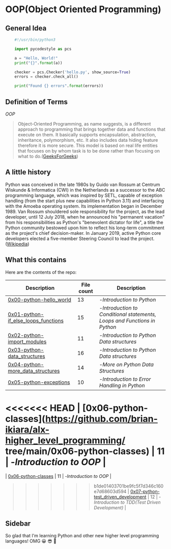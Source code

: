 # OOP(Object Oriented Programming)

## General Idea

```python
	#!/usr/bin/python3

	import pycodestyle as pcs

	a = "Hello, World!"
	print("{}".format(a))

	checker = pcs.Checker('hello.py', show_source=True)
	errors = checker.check_all()

	print("Found {} errors".format(errors))
```

## Definition of Terms

_OOP_

> Object-Oriented Programming, as name suggests, is a different approach to programming that brings together data and functions that execute on them. It basically supports encapsulation, abstraction, inheritance, polymorphism, etc. It also includes data hiding feature therefore it is more secure. This model is based on real life entities that focuses on by whom task is to be done rather than focusing on what to do.([GeeksForGeeks](https://www.geeksforgeeks.org/difference-between-structured-programming-and-object-oriented-programming/))

## A little history

Python was conceived in the late 1980s by Guido van Rossum at Centrum Wiskunde & Informatica (CWI) in the Netherlands as a successor to the ABC programming language, which was inspired by SETL, capable of exception handling (from the start plus new capabilities in Python 3.11) and interfacing with the Amoeba operating system. Its implementation began in December 1989. Van Rossum shouldered sole responsibility for the project, as the lead developer, until 12 July 2018, when he announced his "permanent vacation" from his responsibilities as Python's "benevolent dictator for life", a title the Python community bestowed upon him to reflect his long-term commitment as the project's chief decision-maker. In January 2019, active Python core developers elected a five-member Steering Council to lead the project.([Wikipedia](https://en.wikipedia.org/wiki/Python_(programming_language)))

## What this contains

Here are the contents of the repo:

| Description | File count | Description |
| -- | -- | -- |
| [0x00-python-hello_world](https://github.com/brian-ikiara/alx-higher_level_programming/tree/main/0x00-python-hello_world) | 13 | -*Introduction to Python* |
| [0x01-python-if_else_loops_functions](https://github.com/brian-ikiara/alx-higher_level_programming/tree/main/0x01-python-if_else_loops_functions) | 15 | -*Introduction to Conditional statements, Loops and Functions in Python* |
| [0x02-python-import_modules](https://github.com/brian-ikiara/alx-higher_level_programming/tree/main/0x02-python-import_modules) | 11 | -*Introduction to Python Data structures* |
| [0x03-python-data_structures](https://github.com/brian-ikiara/alx-higher_level_programming/tree/main/0x03-python-data_structures) | 16 | -*Introduction to Python Data structures* |
| [0x04-python-more_data_structures](https://github.com/brian-ikiara/alx-higher_level_programming/tree/main/0x04-python-more_data_structures) | 14 | -*More on Python Data Structures* |
| [0x05-python-exceptions](https://github.com/brian-ikiara/alx-higher_level_programming/tree/main/0x05-python-exceptions) | 10 | -*Introduction to Error Handling in Python* |
<<<<<<< HEAD
| [0x06-python-classes](https://github.com/brian-ikiara/alx-higher_level_programming/    tree/main/0x06-python-classes) | 11 | -*Introduction to OOP* |
=======
| [0x06-python-classes](https://github.com/brian-ikiara/alx-higher_level_programming/tree/main/0x06-python-classes) | 11 | -*Introduction to OOP* |
>>>>>>> b1de01403701be9fc5f7d346c160e7d68603d594
| [0x07-python-test_driven_development](https://github.com/brian-ikiara/alx-higher_level_programming/tree/main/0x07-python-test_driven_development) | 12 | -*Introduction to TDD(Test Driven Development)* |

## Sidebar

So glad that I'm learning Python and other new higher level programming languages! OMG :grinning: :sunglasses: :tada:
